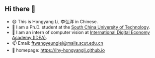 ## Hi there 👋

- 😄 This is Hongyang Li, 李弘洋 in Chinese.
- 🏫 I am a Ph.D. student at the [South China University of Technology](https://www.scut.edu.cn).
- 🏢 I am an intern of computer vision at [International Digital Economy Academy (IDEA)](https://idea.edu.cn/).
- 📫 Email: ftwangyeunglei@mails.scut.edu.cn
- 📖 homepage: https://lhy-hongyangli.github.io
